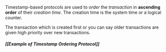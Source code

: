 Timestamp-based protocols are used to *order* the *transaction* in **ascending order** of their *creation time*.
The creation time is the system time or a logical counter.

The transaction which is created first or you can say older transactions are given high priority over new transactions.
##### *[[Example of Timestamp Ordering Protocol]]*

